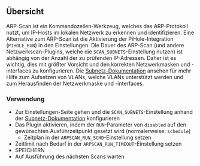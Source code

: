## Übersicht

ARP-Scan ist ein Kommandozeilen-Werkzeug, welches das ARP-Protokoll nutzt, um IP-Hosts im lokalen Netzwerk zu erkennen und identifizieren. Eine Alternative zum ARP-Scan ist die Aktivierung der PiHole-Integration (`PIHOLE_RUN`) in den Einstellungen. Die Dauer des ARP-Scan (und andere Netzwerkscan-Plugins, welche die `SCAN_SUBNETS`-Einstellung nutzen) ist abhängig von der Anzahl der zu prüfenden IP-Adressen. Daher ist es wichtig, dies mit größter Vorsicht und den korrekten Netzwerkmasken und -interfaces zu konfigurieren. Die [Subnetz-Dokumentation](https://github.com/jokob-sk/Pi.Alert/blob/main/docs/SUBNETS.md) ansehen für mehr Hilfe zum Aufsetzen von VLANs, welche VLANs unterstützt werden und zum Herausfinden der Netzwerkmaske und -interfaces.

### Verwendung

- Zur Einstellungen-Seite gehen und die `SCAN_SUBNETS`-Einstellung anhand der [Subnetz-Dokumentation](https://github.com/jokob-sk/Pi.Alert/blob/main/docs/SUBNETS.md) konfigurieren
- Das Plugin aktivieren, indem der `RUN`-Parameter von `disabled` auf den gewünschten Ausführzeitpunkt gesetzt wird (normalerweise: `schedule`)
  - Zeitplan in der `ARPSCAN_RUN_SCHD`-Einstellung setzen
- Zeitlimit nach Bedarf in der `ARPSCAN_RUN_TIMEOUT`-Einstellung setzen
- SPEICHERN
- Auf Ausführung des nächsten Scans warten
